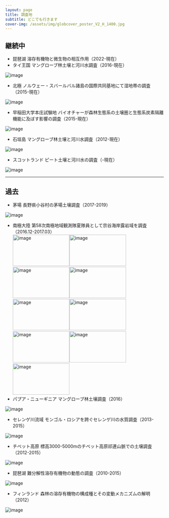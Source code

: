 ```yaml
---
layout: page
title: 調査地
subtitle: どこでも行きます
cover-img: /assets/img/globcover_poster_V2_H_1400.jpg
---
```

## 継続中
* 琵琶湖 溶存有機物と微生物の相互作用（2022-現在）  
* タイ王国 マングローブ林土壌と河川水調査（2016-現在）  
<img src="/assets/img/L1070440.jpg" alt="image">

* 北極 ノルウェー・スバールバル諸島の国際共同基地にて湿地帯の調査（2015-現在）  
<img src="/assets/img/北極-0936.jpg" alt="image">

* 早稲田大学本庄試験地 バイオチャーが森林生態系の土壌圏と生態系炭素隔離機能に及ぼす影響の調査（2015-現在）  
<img src="/assets/img/L1070015.jpg" alt="image">

* 石垣島 マングローブ林土壌と河川水調査（2012-現在）  
<img src="/assets/img/DJI_0025.jpg" alt="image">

* スコットランド ピート土壌と河川水の調査（-現在）  
<img src="/assets/img/IMGP0857.jpg" alt="image">

---
## 過去
* 茅場 長野県小谷村の茅場土壌調査（2017-2019）  
<img src="/assets/img/sign039.jpg" alt="image">

* 南極大陸 第58次南極地域観測隊夏隊員として宗谷海岸露岩域を調査  
（2016.12-2017.03）  
<img src="/assets/img/pengin.jpg" alt="image" width="180" height="99"><img src="/assets/img/aderi.jpg" alt="image" width="180" height="99"><img src="/assets/img/enpera.jpg" alt="image" width="180" height="99"><img src="/assets/img/azarashi.jpg" alt="image" width="180" height="99"><img src="/assets/img/hinoiri.jpg" alt="image" width="180" height="99"><img src="/assets/img/orora.jpg" alt="image" width="180" height="99"><img src="/assets/img/fune.jpg" alt="image" width="180" height="99"><img src="/assets/img/yukidori.jpg" alt="image" width="180" height="99"><img src="/assets/img/kujira.jpg" alt="image" width="180" height="99">
* パプア・ニューギニア マングローブ林土壌調査（2016）  
<img src="/assets/img/L1080535.jpg" alt="image">

* セレンゲ川流域 モンゴル・ロシアを跨ぐセレンゲ川の水質調査（2013-2015）  
<img src="/assets/img/13-08Mongol1 - 0232.jpg" alt="image">

* チベット高原 標高3000-5000mのチベット高原祁連山脈での土壌調査（2012-2015）  
<img src="/assets/img/DSC02774.jpg" alt="image">

* 琵琶湖 難分解性溶存有機物の動態の調査（2010-2015）  
<img src="/assets/img/DSC04416.jpg" alt="image">

* フィンランド 森林の溶存有機物の構成種とその変動メカニズムの解明（2012）  
<img src="/assets/img/08-Finland1-268.jpg" alt="image">

